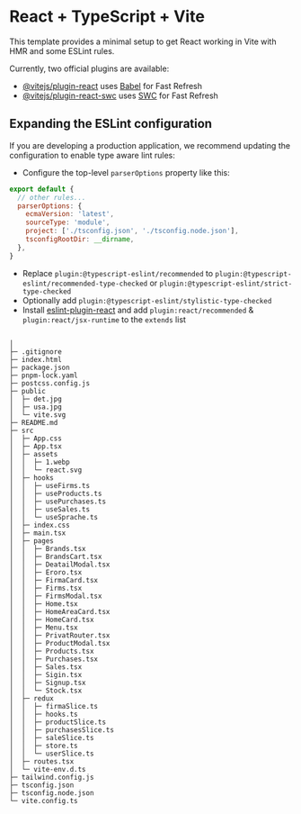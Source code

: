 # React + TypeScript + Vite

This template provides a minimal setup to get React working in Vite with HMR and some ESLint rules.

Currently, two official plugins are available:

- [@vitejs/plugin-react](https://github.com/vitejs/vite-plugin-react/blob/main/packages/plugin-react/README.md) uses [Babel](https://babeljs.io/) for Fast Refresh
- [@vitejs/plugin-react-swc](https://github.com/vitejs/vite-plugin-react-swc) uses [SWC](https://swc.rs/) for Fast Refresh

## Expanding the ESLint configuration

If you are developing a production application, we recommend updating the configuration to enable type aware lint rules:

- Configure the top-level `parserOptions` property like this:

```js
export default {
  // other rules...
  parserOptions: {
    ecmaVersion: 'latest',
    sourceType: 'module',
    project: ['./tsconfig.json', './tsconfig.node.json'],
    tsconfigRootDir: __dirname,
  },
}
```

- Replace `plugin:@typescript-eslint/recommended` to `plugin:@typescript-eslint/recommended-type-checked` or `plugin:@typescript-eslint/strict-type-checked`
- Optionally add `plugin:@typescript-eslint/stylistic-type-checked`
- Install [eslint-plugin-react](https://github.com/jsx-eslint/eslint-plugin-react) and add `plugin:react/recommended` & `plugin:react/jsx-runtime` to the `extends` list

```

│  
├─ .gitignore
├─ index.html
├─ package.json
├─ pnpm-lock.yaml
├─ postcss.config.js
├─ public
│  ├─ det.jpg
│  ├─ usa.jpg
│  └─ vite.svg
├─ README.md
├─ src
│  ├─ App.css
│  ├─ App.tsx
│  ├─ assets
│  │  ├─ 1.webp
│  │  └─ react.svg
│  ├─ hooks
│  │  ├─ useFirms.ts
│  │  ├─ useProducts.ts
│  │  ├─ usePurchases.ts
│  │  ├─ useSales.ts
│  │  └─ useSprache.ts
│  ├─ index.css
│  ├─ main.tsx
│  ├─ pages
│  │  ├─ Brands.tsx
│  │  ├─ BrandsCart.tsx
│  │  ├─ DeatailModal.tsx
│  │  ├─ Eroro.tsx
│  │  ├─ FirmaCard.tsx
│  │  ├─ Firms.tsx
│  │  ├─ FirmsModal.tsx
│  │  ├─ Home.tsx
│  │  ├─ HomeAreaCard.tsx
│  │  ├─ HomeCard.tsx
│  │  ├─ Menu.tsx
│  │  ├─ PrivatRouter.tsx
│  │  ├─ ProductModal.tsx
│  │  ├─ Products.tsx
│  │  ├─ Purchases.tsx
│  │  ├─ Sales.tsx
│  │  ├─ Sigin.tsx
│  │  ├─ Signup.tsx
│  │  └─ Stock.tsx
│  ├─ redux
│  │  ├─ firmaSlice.ts
│  │  ├─ hooks.ts
│  │  ├─ productSlice.ts
│  │  ├─ purchasesSlice.ts
│  │  ├─ saleSlice.ts
│  │  ├─ store.ts
│  │  └─ userSlice.ts
│  ├─ routes.tsx
│  └─ vite-env.d.ts
├─ tailwind.config.js
├─ tsconfig.json
├─ tsconfig.node.json
└─ vite.config.ts

```